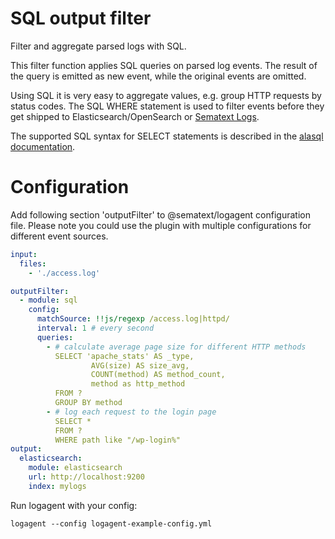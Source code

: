 # SQL output filter
Filter and aggregate parsed logs with SQL.

This filter function applies SQL queries on parsed log events. The result of the query is emitted as new event, while the original events are omitted. 

Using SQL it is very easy to aggregate values, e.g. group HTTP requests by status codes. The SQL WHERE statement is used to filter events before they get shipped to Elasticsearch/OpenSearch or [Sematext Logs](https://sematext.com/logsene). 

The supported SQL syntax for SELECT statements is described in the [alasql documentation](https://github.com/agershun/alasql/wiki/Select).  

# Configuration 

Add following section 'outputFilter' to @sematext/logagent configuration file. Please note you could use the plugin with multiple configurations for different event sources. 

```yaml
input: 
  files:
    - './access.log'

outputFilter:
  - module: sql
    config:
      matchSource: !!js/regexp /access.log|httpd/
      interval: 1 # every second
      queries:
        - # calculate average page size for different HTTP methods
          SELECT 'apache_stats' AS _type, 
                  AVG(size) AS size_avg, 
                  COUNT(method) AS method_count, 
                  method as http_method
          FROM ? 
          GROUP BY method
        - # log each request to the login page 
          SELECT * 
          FROM ? 
          WHERE path like "/wp-login%" 
output:
  elasticsearch:
    module: elasticsearch
    url: http://localhost:9200
    index: mylogs
```

Run logagent with your config: 
```
logagent --config logagent-example-config.yml 
```
